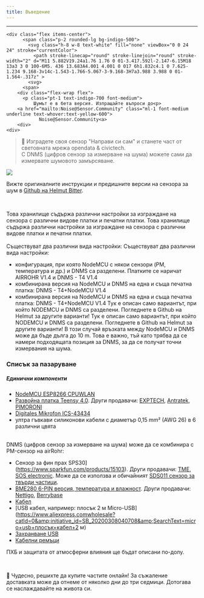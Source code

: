 ```yaml
---
title: Въведение
---
```

---
  <div class="max-w-screen-xl mx-auto pb-5">

    <div class="flex items-center">
          <span class="p-2 rounded-lg bg-indigo-500">
            <svg class="h-8 w-8 text-white" fill="none" viewBox="0 0 24 24" stroke="currentColor">
              <path stroke-linecap="round" stroke-linejoin="round" stroke-width="2" d="M11 5.882V19.24a1.76 1.76 0 01-3.417.592l-2.147-6.15M18 13a3 3 0 100-6M5. 436 13.683A4.001 4.001 0 017 6h1.832c4.1 0 7.625-1.234 9.168-3v14c-1.543-1.766-5.067-3-9.168-3H7a3.988 3.988 0 01-1.564-.317z" >
            <svg>
          <span>
        <div class="flex-wrap flex">
          <p class="pt-1 text-indigo-700 font-medium">
              Шумът е в бета версия. Изпращайте въпроси до<p>
        <a href="mailto:Noise@Sensor.Community" class="ml-1 font-medium underline text-whover:text-yellow-600">
                Noise@Sensor.Community<a>
        <div>
    <div>
  <div>
<div>


> 🚧 Изградете своя сензор "Направи си сам" и станете част от световната мрежа opendata &amp; civictech. <br> С DNMS (цифров сензор за измерване на шума) можете сами да измервате шумовото замърсяване.

  <img src="../docs/dnms/dnms-noise-measuring-sensor-kit.jpg" style="display: block; margin: 1em 0" loading="lazy"/>


Вижте оригиналните инструкции и предишните версии на сензора за шум в [Github на Helmut Bitter](https://github.com/hbitter/DNMS/tree/master/Manual).

<br>

Това хранилище съдържа различни настройки за изграждане на сензора с различни видове платки и печатни платки.
Това хранилище съдържа различни настройки за изграждане на сензора с различни видове платки и печатни платки.
 <br>
 <br>
 Съществуват два различни вида настройки:
 Съществуват два различни вида настройки:
* конфигурация, при която NodeMCU с някои сензори (PM, температура и др.) и DNMS са разделени. Платките се наричат AIRROHR V1.4 и DNMS - T4 V1.4
* комбинирана версия на NodeMCU и DNMS на една и съща печатна платка: DNMS - T4+NodeMCU V1.4
* комбинирана версия на NodeMCU и DNMS на една и съща печатна платка: DNMS - T4+NodeMCU V1.4
 Тук е описан само вариантът, при който NODEMCU и DNMS са разделени. Погледнете в Github на Helmut за другите варианти!
 Тук е описан само вариантът, при който NODEMCU и DNMS са разделени. Погледнете в Github на Helmut за другите варианти!
  В този случай връзката между NodeMCU и DNMS може да бъде дълга до 10 m. Това е важно, тъй като трябва да се намери подходящата позиция за DNMS, за да се получат точни измервания на шума.

### Списък за пазаруване

##### Единични компоненти
* [NodeMCU ESP8266 CPUWLAN](https://www.aliexpress.com/wholesale?groupsort=1&SortType=price_asc&SearchText=nodemcu+v3+esp8266+ch340)
* [Развойна платка Teensy 4.0](https://www.pjrc.com/store/teensy40.html). Други продавачи: [EXPTECH](https://www.exp-tech.de/plattformen/teensy/9596/teensy-4.0-development-board), [Antratek](https://www.antratek.de/teensy-4-0), [PIMORONI](https://shop.pimoroni.com/products/teensy-4-0-development-board)
* [Digitales Mikrofon ICS-43434](https://www.tindie.com/products/onehorse/ics43434-i2s-digital-microphone/)
* ултра гъвкави силиконови кабели с диаметър 0,15 mm² (AWG 26) в 6 различни цвята
<br>
DNMS (цифров сензор за измерване на шума) може да се комбинира с PM-сензор на airRohr:

* Сензор за фин прах SPS30](https://www.sparkfun.com/products/15103). Други продавачи: [TME](https://www.tme.eu/de/details/sps30/gassensoren/sensirion/1-101638-10/?brutto=1), [SOS electronic](https://www.soselectronic.de/products/sensirion/sps30-2-304234). Може да се използва и обичайният [SDS011 сензор за твърди частици](https://de.aliexpress.com/wholesale?catId=0&initiative_id=AS_20200813122806&SearchText=sds011).
* [BME280 6-PIN версия, температура и влажност](https://www.aliexpress.com/wholesale?catId=0&initiative_id=SB_20200308040440&SearchText=bme280+-5V+%2B3.3V). Други продавачи: [Nettigo](https://nettigo.eu/products/module-pressure-humidity-and-temperature-sensor-bosch-bme280), [Berrybase](https://www.berrybase.de/bauelemente/sensoren-module/feuchtigkeit/bme680-breakout-board-4in1-sensor-f-252-r-temperatur-luftfeuchtigkeit-luftdruck-und-luftg-252-t)
* [Кабел](http://www.aliexpress.comwholesale?groupsort=1&amp;SortType=price_asc&amp;SearchText=Dupont+кабел+20cm+женски-женски)
* [USB кабел, например: плосък 2 м Micro-USB](https://www.aliexpress.comwholesale?catId=0&amp;initiative_id=SB_20200308040708&amp;SearchText=micro+usb+плосък+кабел+2 м)
* [Захранване USB](https://www.aliexpress.com/wholesale?catId=0&initiative_id=SB_20200308040834&SearchText=single+micro+usb+eu+power+supply)
* [Кабелни ремъци](https://www.aliexpress.comwholesale?catId=0&amp;initiative_id=SB_20200308040852&amp;SearchText=cable+ремъци)

ПХБ и защитата от атмосферни влияния ще бъдат описани по-долу.

<br>

🙌 Чудесно, решихте да купите частите онлайн!
За съжаление доставката може да отнеме от няколко дни до три седмици.
Дотогава се наслаждавайте на живота си️.
